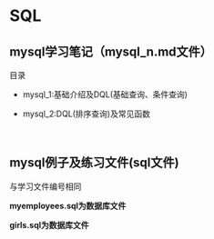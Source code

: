 # SQL

## mysql学习笔记（mysql_n.md文件）

目录

+ mysql_1:基础介绍及DQL(基础查询、条件查询)

+ mysql_2:DQL(排序查询)及常见函数

</br>

## mysql例子及练习文件(sql文件)

与学习文件编号相同

**myemployees.sql为数据库文件**

**girls.sql为数据库文件**
